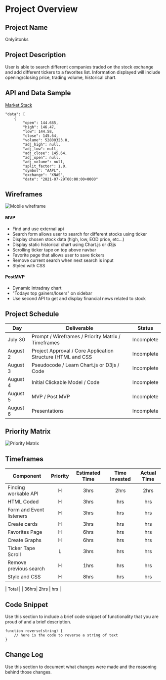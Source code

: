 # Project Overview


## Project Name

OnlyStonks

## Project Description

User is able to search different companies traded on the stock exchange and add different tickers to a favorites list. Information displayed will include opening/closing price, trading volume, historical chart. 

## API and Data Sample

[Market Stack](https://marketstack.com/)

    "data": [
        {
            "open": 144.685,
            "high": 146.47,
            "low": 144.58,
            "close": 145.64,
            "volume": 52800323.0,
            "adj_high": null,
            "adj_low": null,
            "adj_close": 145.64,
            "adj_open": null,
            "adj_volume": null,
            "split_factor": 1.0,
            "symbol": "AAPL",
            "exchange": "XNAS",
            "date": "2021-07-29T00:00:00+0000" 

## Wireframes

![Mobile wireframe](https://github.com/myfriendpaul/ticker-tracker/blob/main/Wireframing%20Template%20(5).jpg)


#### MVP 

- Find and use external api 
- Search form allows user to search for different stocks using ticker
- Display chosen stock data (high, low, EOD price, etc...)
- Display static historical chart using Chart.js or d3js
- Scrolling ticker tape on top above navbar
- Favorite page that allows user to save tickers 
- Remove current search when next search is input
- Styled with CSS

#### PostMVP  

- Dynamic intradray chart
- "Todays top gainers/losers" on sidebar 
- Use second API to get and display financial news related to stock


## Project Schedule

|  Day | Deliverable | Status
|---|---| ---|
|July 30| Prompt / Wireframes / Priority Matrix / Timeframes | Incomplete
|August 2| Project Approval / Core Application Structure (HTML and CSS| Incomplete
|August 3| Pseudocode / Learn Chart.js or D3js / Code | Incomplete
|August 4| Initial Clickable Model /  Code  | Incomplete
|August 5| MVP / Post MVP | Incomplete
|August 6| Presentations | Incomplete

## Priority Matrix
![Priority Matrix](https://github.com/myfriendpaul/ticker-tracker/blob/main/Priority%20Matrix%20Template%20(7).jpg)

## Timeframes


| Component | Priority | Estimated Time | Time Invested | Actual Time |
| --- | :---: |  :---: | :---: | :---: |
| Finding workable API | H | 3hrs| 2hrs | 2hrs |
| HTML Coded | H | 3hrs| hrs | hrs |
| Form and Event listeners | H | 3hrs| hrs | hrs |
| Create cards  | H | 3hrs| hrs | hrs |
| Favorites Page | H | 6hrs| hrs | hrs |
| Create Graphs | H | 6hrs| hrs | hrs |
| Ticker Tape Scroll | L | 3hrs| hrs | hrs |
| Remove previous search | H | 1hrs| hrs | hrs |
| Style and CSS | H | 8hrs| hrs | hrs |


| Total |  | 36hrs| 2hrs | hrs |

## Code Snippet

Use this section to include a brief code snippet of functionality that you are proud of and a brief description.  

```
function reverse(string) {
	// here is the code to reverse a string of text
}
```

## Change Log
 Use this section to document what changes were made and the reasoning behind those changes.  
